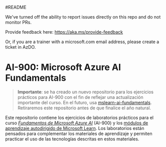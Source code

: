#README

We've turned off the ability to report issues directly on this repo and do not monitor PRs.

Provide feedback here: https://aka.ms/provide-feedback

Or, if you are a trainer with a microsoft.com email address, please create a ticket in AzDO.

# AI-900: Microsoft Azure AI Fundamentals

>**Importante**: se ha creado un nuevo repositorio para los ejercicios prácticos para AI-900 con el fin de reflejar una actualización importante del curso. En el futuro, usa [mslearn-ai-fundamentals](https://github.com/MicrosoftLearning/mslearn-ai-fundamentals). Retiraremos este repositorio antes de que finalice el año natural. 

Este repositorio contiene los ejercicios de laboratorios prácticos para el curso [*Fundamentos de Microsoft Azure AI*](https://docs.microsoft.com/en-us/learn/certifications/courses/ai-900t00) (AI-900) y los [módulos de aprendizaje autodirigido de Microsoft Learn](https://docs.microsoft.com/learn/certifications/azure-ai-fundamentals). Los laboratorios están pensados para complementar los materiales de aprendizaje y permiten practicar el uso de las tecnologías descritas en estos materiales. 


